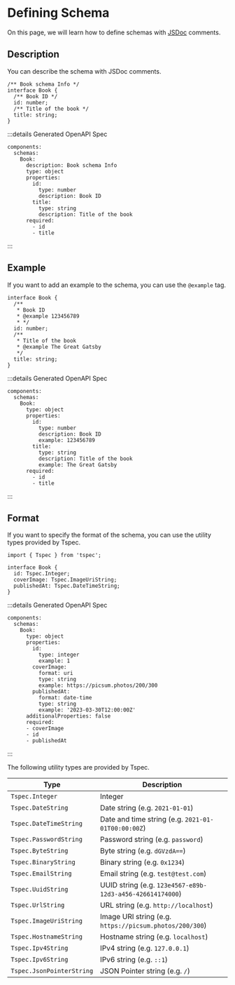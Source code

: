 # Defining Schema

On this page, we will learn how to define schemas with [JSDoc](https://jsdoc.app/about-getting-started.html) comments.

## Description

You can describe the schema with JSDoc comments.

```ts{1,3,5}
/** Book schema Info */
interface Book {
  /** Book ID */
  id: number;
  /** Title of the book */
  title: string;
}
```

:::details Generated OpenAPI Spec
```yaml{4,9,12}
components:
  schemas:
    Book:
      description: Book schema Info
      type: object
      properties:
        id:
          type: number
          description: Book ID
        title:
          type: string
          description: Title of the book
      required:
        - id
        - title
```
:::

## Example

If you want to add an example to the schema, you can use the `@example` tag.

```ts{4,9}
interface Book {
  /**
   * Book ID
   * @example 123456789
   * */
  id: number;
  /**
   * Title of the book
   * @example The Great Gatsby
   */
  title: string;
}
```

:::details Generated OpenAPI Spec

```yaml{9,13}
components:
  schemas:
    Book:
      type: object
      properties:
        id:
          type: number
          description: Book ID
          example: 123456789
        title:
          type: string
          description: Title of the book
          example: The Great Gatsby
      required:
        - id
        - title
```
:::

## Format

If you want to specify the format of the schema, you can use the utility types provided by Tspec.

```ts{4,5,6}
import { Tspec } from 'tspec';

interface Book {
  id: Tspec.Integer;
  coverImage: Tspec.ImageUriString;
  publishedAt: Tspec.DateTimeString;
}
``` 

:::details Generated OpenAPI Spec
```yaml{7-8,10-12,14-16}
components:
  schemas:
    Book:
      type: object
      properties:
        id:
          type: integer
          example: 1
        coverImage:
          format: uri
          type: string
          example: https://picsum.photos/200/300
        publishedAt:
          format: date-time
          type: string
          example: '2023-03-30T12:00:00Z'
      additionalProperties: false
      required:
      - coverImage
      - id
      - publishedAt
```
:::

The following utility types are provided by Tspec.

| Type | Description |
| --- | --- |
| `Tspec.Integer` | Integer |
| `Tspec.DateString` | Date string (e.g. `2021-01-01`) |
| `Tspec.DateTimeString` | Date and time string (e.g. `2021-01-01T00:00:00Z`) |
| `Tspec.PasswordString` | Password string (e.g. `password`) |
| `Tspec.ByteString` | Byte string (e.g. `dGVzdA==`) |
| `Tspec.BinaryString` | Binary string (e.g. `0x1234`) |
| `Tspec.EmailString` | Email string (e.g. `test@test.com`) |
| `Tspec.UuidString` | UUID string (e.g. `123e4567-e89b-12d3-a456-426614174000`) |
| `Tspec.UrlString` | URL string (e.g. `http://localhost`) |
| `Tspec.ImageUriString` | Image URI string (e.g. `https://picsum.photos/200/300`) |
| `Tspec.HostnameString` | Hostname string (e.g. `localhost`) |
| `Tspec.Ipv4String` | IPv4 string (e.g. `127.0.0.1`) |
| `Tspec.Ipv6String` | IPv6 string (e.g. `::1`) |
| `Tspec.JsonPointerString` | JSON Pointer string (e.g. `/`) |

